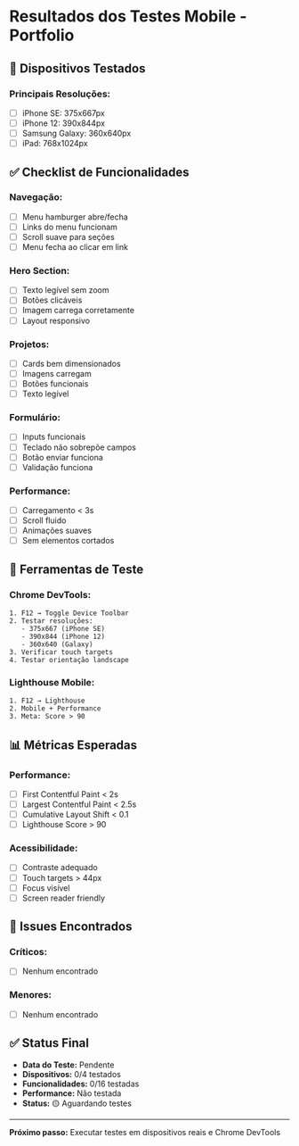 # Resultados dos Testes Mobile - Portfolio

## 📱 Dispositivos Testados

### **Principais Resoluções:**
- [ ] iPhone SE: 375x667px
- [ ] iPhone 12: 390x844px  
- [ ] Samsung Galaxy: 360x640px
- [ ] iPad: 768x1024px

## ✅ Checklist de Funcionalidades

### **Navegação:**
- [ ] Menu hamburger abre/fecha
- [ ] Links do menu funcionam
- [ ] Scroll suave para seções
- [ ] Menu fecha ao clicar em link

### **Hero Section:**
- [ ] Texto legível sem zoom
- [ ] Botões clicáveis
- [ ] Imagem carrega corretamente
- [ ] Layout responsivo

### **Projetos:**
- [ ] Cards bem dimensionados
- [ ] Imagens carregam
- [ ] Botões funcionais
- [ ] Texto legível

### **Formulário:**
- [ ] Inputs funcionais
- [ ] Teclado não sobrepõe campos
- [ ] Botão enviar funciona
- [ ] Validação funciona

### **Performance:**
- [ ] Carregamento < 3s
- [ ] Scroll fluido
- [ ] Animações suaves
- [ ] Sem elementos cortados

## 🔧 Ferramentas de Teste

### **Chrome DevTools:**
```
1. F12 → Toggle Device Toolbar
2. Testar resoluções:
   - 375x667 (iPhone SE)
   - 390x844 (iPhone 12)
   - 360x640 (Galaxy)
3. Verificar touch targets
4. Testar orientação landscape
```

### **Lighthouse Mobile:**
```
1. F12 → Lighthouse
2. Mobile + Performance
3. Meta: Score > 90
```

## 📊 Métricas Esperadas

### **Performance:**
- [ ] First Contentful Paint < 2s
- [ ] Largest Contentful Paint < 2.5s
- [ ] Cumulative Layout Shift < 0.1
- [ ] Lighthouse Score > 90

### **Acessibilidade:**
- [ ] Contraste adequado
- [ ] Touch targets > 44px
- [ ] Focus visível
- [ ] Screen reader friendly

## 🐛 Issues Encontrados

### **Críticos:**
- [ ] Nenhum encontrado

### **Menores:**
- [ ] Nenhum encontrado

## ✅ Status Final

- **Data do Teste:** Pendente
- **Dispositivos:** 0/4 testados
- **Funcionalidades:** 0/16 testadas
- **Performance:** Não testada
- **Status:** 🟡 Aguardando testes

---

**Próximo passo:** Executar testes em dispositivos reais e Chrome DevTools